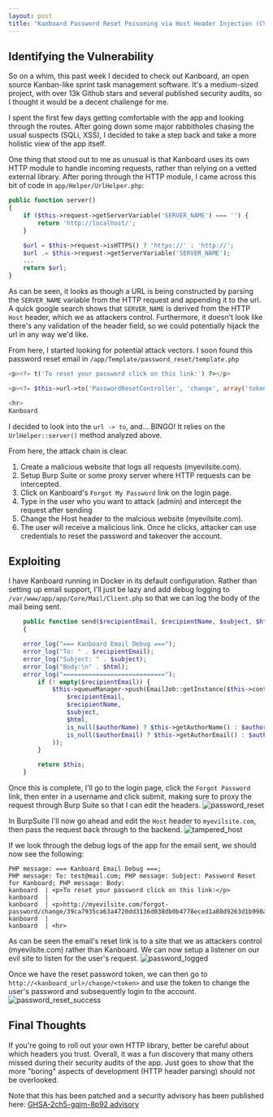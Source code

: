 ```yaml
---
layout: post
title: "Kanboard Password Reset Poisoning via Host Header Injection (CVE-2025-52560)"
---
```


## Identifying the Vulnerability

So on a whim, this past week I decided to check out Kanboard, an open source Kanban-like sprint task management software. It's a medium-sized project, with over 13k Github stars and several published security audits, so I thought it would be a decent challenge for me.

I spent the first few days getting comfortable with the app and looking through the routes.  After going down some major rabbitholes chasing the usual suspects (SQLi, XSS), I decided to take a step back and take a more holistic view of the app itself.

One thing that stood out to me as unusual is that Kanboard uses its own HTTP module to handle incoming requests, rather than relying on a vetted external library.  After poring through the HTTP module, I came across this bit of code in `app/Helper/UrlHelper.php`:

```php
public function server()
{
    if ($this->request->getServerVariable('SERVER_NAME') === '') {
        return 'http://localhost/';
    }

    $url = $this->request->isHTTPS() ? 'https://' : 'http://';
    $url .= $this->request->getServerVariable('SERVER_NAME');
    ...
    return $url;
}
```

As can be seen, it looks as though a URL is being constructed by parsing the `SERVER_NAME` variable from the HTTP request and appending it to the url. A quick google search shows that `SERVER_NAME` is derived from the HTTP `Host` header, which we as attackers control. Furthermore, it doesn't look like there's any validation of the header field, so we could potentially hijack the url in any way we'd like.

From here, I started looking for potential attack vectors. I soon found this password reset email in `/app/Template/password_reset/template.php`

```php
<p><?= t('To reset your password click on this link:') ?></p>

<p><?= $this->url->to('PasswordResetController', 'change', array('token' => $token), '', true) ?></p>

<hr>
Kanboard
```

I decided to look into the `url -> to`, and... BINGO! It relies on the `UrlHelper::server()` method analyzed above.

From here, the attack chain is clear.

1. Create a malicious website that logs all requests (myevilsite.com).
2. Setup Burp Suite or some proxy server where HTTP requests can be intercepted.
3. Click on Kanboard's `Forgot My Password` link on the login page.
4. Type in the user who you want to attack (admin) and intercept the request after sending
5. Change the Host header to the malcious website (myevilsite.com).
6. The user will receive a malicious link. Once he clicks, attacker can use credentials to reset the password and takeover the account. 


## Exploiting

I have Kanboard running in Docker in its default configuration. Rather than setting up email support, I'll just be lazy and add debug logging to `/var/www/app/app/Core/Mail/Client.php` so that we can log the body of the mail being sent.

```php
    public function send($recipientEmail, $recipientName, $subject, $html, $authorName = null, $authorEmail = null)
    {

    error_log("=== Kanboard Email Debug ===");
    error_log("To: " . $recipientEmail);
    error_log("Subject: " . $subject);
    error_log("Body:\n" . $html);
    error_log("============================");
        if (! empty($recipientEmail)) {
            $this->queueManager->push(EmailJob::getInstance($this->container)->withParams(
                $recipientEmail,
                $recipientName,
                $subject,
                $html,
                is_null($authorName) ? $this->getAuthorName() : $authorName,
                is_null($authorEmail) ? $this->getAuthorEmail() : $authorEmail
            ));
        }

        return $this;
    }
```

Once this is complete, I'll go to the login page, click the `Forgot Password` link, then enter in a username and click submit, making sure to proxy the request through Burp Suite so that I can edit the headers.
![password_reset](https://github.com/user-attachments/assets/1c8f16ce-7e1f-4ce3-894b-7bbb1f209201)

In BurpSuite I'll now go ahead and edit the `Host` header to `myevilsite.com`, then pass the request back through to the backend.
![tampered_host](https://github.com/user-attachments/assets/12e6312f-2e73-4374-b909-647975b0f777)

If we look through the debug logs of the app for the email sent, we should now see the following:
```
PHP message: === Kanboard Email Debug ===; 
PHP message: To: test@mail.com; PHP message: Subject: Password Reset for Kanboard; PHP message: Body:
kanboard  | <p>To reset your password click on this link:</p>
kanboard  |
kanboard  | <p>http://myevilsite.com/forgot-password/change/39ca7935ca63a4720dd3136d038db0b4778eced1a80d9263d1b998a2ae0c</p>
kanboard  |
kanboard  | <hr>
```

As can be seen the email's reset link is to a site that we as attackers control (myevilsite.com) rather than Kanboard. We can now setup a listener on our evil site to listen for the user's request.
![password_logged](https://github.com/user-attachments/assets/a107c67b-c5f7-4fd6-9af9-5aab5c77c14a)

Once we have the reset password token, we can then go to `http://<kanboard_url>/change/<token>` and use the token to change the user's password and subsequently login to the account.
![password_reset_success](https://github.com/user-attachments/assets/eb995fdb-ab26-4d53-9438-f76ba9bf78e1)

## Final Thoughts

If you're going to roll out your own HTTP library, better be careful about which headers you trust. Overall, it was a fun discovery that many others missed during their security audits of the app.  Just goes to show that the more "boring" aspects of development (HTTP header parsing) should not be overlooked.


Note that this has been patched and a security advisory has been published here: [GHSA-2ch5-gqjm-8p92 advisory](https://github.com/kanboard/kanboard/security/advisories/GHSA-2ch5-gqjm-8p92)
 
